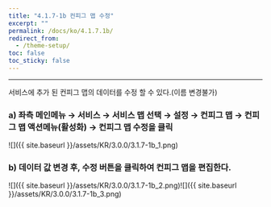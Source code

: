 ```yaml
---
title: "4.1.7-1b 컨피그 맵 수정"
excerpt: ""
permalink: /docs/ko/4.1.7.1b/
redirect_from:
  - /theme-setup/
toc: false
toc_sticky: false
---
```


---
서비스에 추가 된 컨피그 맵의 데이터를 수정 할 수 있다.\(이름 변경불가\)

### a\) 좌측 메인메뉴 → 서비스 → 서비스 맵 선택 → 설정 → 컨피그 맵 → 컨피그 맵 액션메뉴\(활성화\) →  컨피그 맵 수정을 클릭
![]({{ site.baseurl }}/assets/KR/3.0.0/3.1.7-1b_1.png)

### b\) 데이터 값 변경 후, 수정 버튼을 클릭하여 컨피그 맵을 편집한다.
![]({{ site.baseurl }}/assets/KR/3.0.0/3.1.7-1b_2.png)![]({{ site.baseurl }}/assets/KR/3.0.0/3.1.7-1b_3.png)

